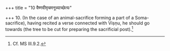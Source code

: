 +++
title = "10 वैष्णवीमृचमनूच्याच्छेत्यः"

+++
10. (In the case of an animal-sacrifice forming a part of a Soma-sacrifice), having recited a verse connected with Viṣṇu, he should go towards (the tree to be cut for preparing the sacrificial post).[^1]  

[^1]: Cf. MS III.9.2. 
